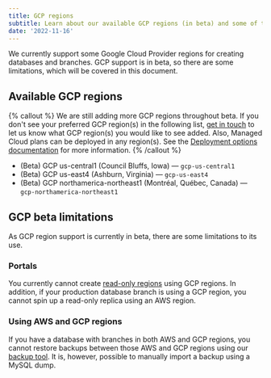 ```yaml
---
title: GCP regions
subtitle: Learn about our available GCP regions (in beta) and some of the limitations that come with using them.
date: '2022-11-16'
---
```


We currently support some Google Cloud Provider regions for creating databases and branches. GCP support is in beta, so there are some limitations, which will be covered in this document.

## Available GCP regions

{% callout %}
We are still adding more GCP regions throughout beta. If you don't see your preferred GCP region(s) in the following list, [get in touch](/contact) to let us know what GCP region(s) you would like to see added. Also, Managed Cloud plans can be deployed in any region(s). See the [Deployment options documentation](/docs/concepts/deployment-options#managed-cloud) for more information.
{% /callout %}

- (Beta) GCP us-central1 (Council Bluffs, Iowa) &mdash; `gcp-us-central1`
- (Beta) GCP us-east4 (Ashburn, Virginia) &mdash; `gcp-us-east4`
- (Beta) GCP northamerica-northeast1 (Montréal, Québec, Canada) &mdash; `gcp-northamerica-northeast1`

## GCP beta limitations

As GCP region support is currently in beta, there are some limitations to its use.

### Portals

You currently cannot create [read-only regions](/docs/concepts/read-only-regions) using GCP regions. In addition, if your production database branch is using a GCP region, you cannot spin up a read-only replica using an AWS region.

### Using AWS and GCP regions

If you have a database with branches in both AWS and GCP regions, you cannot restore backups between those AWS and GCP regions using our [backup tool](/docs/concepts/back-up-and-restore). It is, however, possible to manually import a backup using a MySQL dump.
